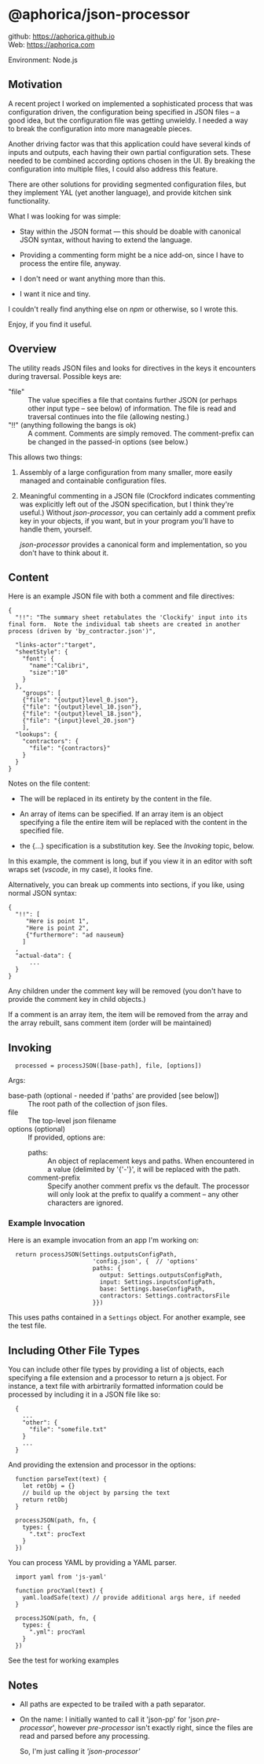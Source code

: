 # @aphorica/json-processor

github: https://aphorica.github.io<br/>
Web: https://aphorica.com

Environment: Node.js

## Motivation

A recent project I worked on implemented a sophisticated process
that was configuration driven, the configuration being specified
in JSON files &ndash; a good idea, but the configuration
file was getting unwieldy.  I needed a way to
break the configuration into more manageable pieces.

Another driving factor was that this application could have several
kinds of inputs and outputs, each having their own partial configuration
sets.  These needed to be combined according options chosen in the UI.
By breaking the configuration into multiple files, I could also address
this feature.

There are other solutions for providing segmented configuration files,
but they implement YAL (yet another language), and provide kitchen
sink functionality.

What I was looking for was simple:

 - Stay within the JSON format &mdash; this should be doable
   with canonical JSON syntax, without having to extend the language.

 - Providing a commenting form might be a nice add-on, since I have
   to process the entire file, anyway.

 - I don't need or want anything more than this.

 - I want it nice and tiny.

I couldn't really find anything else on _npm_ or otherwise, so
I wrote this.

Enjoy, if you find it useful.

## Overview

The utility reads JSON files and looks for directives in the keys it encounters
during traversal.  Possible keys are:

<dl>
<dt>"file"</dt>
<dd>The value specifies a file that contains further JSON (or perhaps other input type &ndash; see below)
of information.  The file is read and traversal continues into the file (allowing
nesting.)</dd>
<dt>"!!" (anything following the bangs is ok)</dt>
<dd>A comment.  Comments are simply removed. The comment-prefix can be changed
in the passed-in options (see below.)</dd>
</dt>

This allows two things:

1. Assembly of a large configuration from many smaller, more easily managed and
containable configuration files.

2. Meaningful commenting in a JSON file (Crockford indicates commenting was explicitly left out of the JSON specification, but I think they're
    useful.)  Without _json-processor_, you can certainly add a comment
    prefix key in your objects, if you want, but in your program you'll
    have to handle them, yourself.
    
    _json-processor_ provides a canonical form and implementation, so
    you don't have to think about it.

## Content

Here is an example JSON file with both a comment and file directives:

```
{
  "!!": "The summary sheet retabulates the 'Clockify' input into its final form.  Note the individual tab sheets are created in another process (driven by 'by_contractor.json')",

  "links-actor":"target",
  "sheetStyle": {
    "font": {
      "name":"Calibri",
      "size":"10"
    }
  },
	"groups": [
    {"file": "{output}level_0.json"},
    {"file": "{output}level_10.json"},
    {"file": "{output}level_18.json"},
    {"file": "{input}level_20.json"}
	],
  "lookups": {
    "contractors": {
      "file": "{contractors}"
    }
  }
}
```
Notes on the file content:

- The will be replaced in its entirety by the content in the file.

- An array of items can be specified.  If an array item is an
  object specifying a file the entire item will be replaced with
  the content in the specified file.

- the {...} specification is a substitution key.  See the _Invoking_ topic,
  below.

In this example, the comment is long, but if you view it in an editor
with soft wraps set (_vscode_, in my case), it looks fine.

Alternatively, you can break up comments into sections, if you like,
using normal JSON syntax:

```
{
  "!!": [
     "Here is point 1",
     "Here is point 2",
     {"furthermore": "ad nauseum}
    ]
  ,
  "actual-data": {
      ...
  }
}
```

Any children under the comment key will be removed (you don't
have to provide the comment key in child objects.)

If a comment is an array item, the item will be removed from
the array and the array rebuilt, sans comment item (order will
be maintained)

## Invoking
```
  processed = processJSON([base-path], file, [options])
```
Args:
<dl>
<dt>base-path (optional - needed if 'paths' are provided [see below])
<dd>
The root path of the collection of json files.</dd>
<dt>file</dt>
<dd>
The top-level json filename</dd>
<dt>options (optional)</dt>
<dd>
If provided, options are:
<dl>
<dt>paths:</dt>
<dd>An object of replacement keys and paths.  When encountered in a value (delimited
    by '{'-'}', it will be replaced with the path.</dd>

<dt>comment-prefix</dt>
<dd>Specify another comment prefix vs the default.  The processor will only
    look at the prefix to qualify a comment &ndash; any other characters are ignored.
</dl>
</dd>
</dl>

### Example Invocation
Here is an example invocation from an app I'm working on:

```
  return processJSON(Settings.outputsConfigPath, 
                        'config.json', {  // 'options'
                        paths: {
                          output: Settings.outputsConfigPath,
                          input: Settings.inputsConfigPath,
                          base: Settings.baseConfigPath,
                          contractors: Settings.contractorsFile
                        }})
```

This uses paths contained in a `Settings` object.  For another
example, see the test file.

## Including Other File Types

You can include other file types by providing a list of objects,
each specifying a file extension and a processor to return a js
object.  For instance, a text file with arbirtrarily formatted
information could be processed by including it in a JSON file
like so:
```
  {
    ...
    "other": {
      "file": "somefile.txt"
    }
    ...
  }
```

And providing the extension and processor in the options:

```
  function parseText(text) {
    let retObj = {}
    // build up the object by parsing the text
    return retObj 
  }

  processJSON(path, fn, {
    types: {
      ".txt": procText
    }
  })
```

You can process YAML by providing a YAML parser.
```
  import yaml from 'js-yaml'

  function procYaml(text) {
    yaml.loadSafe(text) // provide additional args here, if needed
  }

  processJSON(path, fn, {
    types: {
      ".yml": procYaml
    }
  })
```

See the test for working examples

## Notes
 - All paths are expected to be trailed with a path separator.

 - On the name: I initially wanted to call it 'json-pp' for 'json _pre-processor_', however _pre-processor_ isn't exactly right,
    since the files are read and parsed before any processing.
    
    So, I'm just calling it _'json-processor'_
